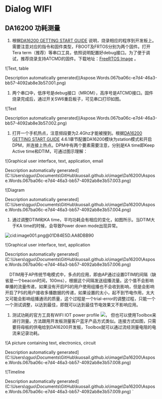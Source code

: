 ﻿---
sort: 3
---

# Dialog WIFI

## DA16200 功耗测量


1. 根据[DA16200 GETTING START GUIDE](https://www.dialog-semiconductor.com/sites/default/files/2021-12/UM-WI-056-DA16200_DA16600_FreeRTOS_Getting_Started_Guide_Rev_1.1.pdf) 说明，烧录相应的程序到开发板上。需要注意对应的指令和固件类型，FBOOT及FRTOS分别为两个固件。打开Tera term（推荐）等串口工具，依照说明配置好debug接口。为了便于调试，推荐烧录支持ATCMD的固件。下载地址：[FreeRTOS Image](https://www.dialog-semiconductor.com/system/files/2021-12/DA16200_DA16600_IMG_FreeRTOS_Package_v3.2.2.0.zip) 。

![Text, table

Description automatically generated](Aspose.Words.067ba06c-e7d4-46a3-bb57-4092ab8e3b57.001.png)

1. 两个串口中，低序号是debug接口（MROM），高序号是ATCMD接口。固件烧录完成后，通过开关SW6重启板子，可见串口打印如图。

![Text

Description automatically generated](Aspose.Words.067ba06c-e7d4-46a3-bb57-4092ab8e3b57.002.png)

1. 打开一个手机热点，注意频段要为2.4Ghz才能被搜到。根据[DA16200 GETTING START GUIDE](https://www.dialog-semiconductor.com/sites/default/files/2021-12/UM-WI-056-DA16200_DA16600_FreeRTOS_Getting_Started_Guide_Rev_1.1.pdf) 4.6.1章节配置DA16200模块为station模式和开启DPM，并连接上热点。DPM中有两个要素需要注意，分别是KA time即Keep Active time和DTIM，可通过图示理解：

![Graphical user interface, text, application, email

Description automatically generated](C:\Users\qguo\Documents\GitHub\kuosail.github.io\image\Da16200\Aspose.Words.067ba06c-e7d4-46a3-bb57-4092ab8e3b57.003.png)

![Diagram

Description automatically generated](C:\Users\qguo\Documents\GitHub\kuosail.github.io\image\Da16200\Aspose.Words.067ba06c-e7d4-46a3-bb57-4092ab8e3b57.004.png)











1. 通过调整DTIM和KA time，平均功耗会有相应的变化，如图所示。当DTIM大于KA time的时候，会导致Power down mode出现异常。

![cid:image001.png@01D84E5D.AA8DBB90](C:\Users\qguo\Documents\GitHub\kuosail.github.io\image\Da16200\Aspose.Words.067ba06c-e7d4-46a3-bb57-4092ab8e3b57.005.png)

![Graphical user interface, text, application

Description automatically generated](C:\Users\qguo\Documents\GitHub\kuosail.github.io\image\Da16200\Aspose.Words.067ba06c-e7d4-46a3-bb57-4092ab8e3b57.006.png)

`  `DTIM用于AP传统节电模式中，多点的应用，即由AP通过设置DTIM的间隔（缺省是一个beacon时间，100ms），根据这个间隔发送组播流量。这个值不会影响单播的流量传递，如果没有开启PS的用户使用组播也不会收到影响，但是会影响开启了PS的用户接收多播数据的传递，如果设置的太小，起不到节电作用，太大又可能会影响组播通讯的质量，这个过程是一个trial-error的调整过程，只能一个一个测试调整，以达到最佳，即既可以达到最佳节电效果又不影响应用。



1. 测试功耗的官方工具有WIFI IOT power profile ![](Aspose.Words.067ba06c-e7d4-46a3-bb57-4092ab8e3b57.007.png)， 但也可以使用Toolbox来进行测量。方法跟用开发板测量客户蓝牙产品方式类似。连接方式如图，只需要将母板的供电给到DA16200开发板，Toolbox就可以通过流经测量电阻的电流来记录功耗。

![A picture containing text, electronics, circuit

Description automatically generated](C:\Users\qguo\Documents\GitHub\kuosail.github.io\image\Da16200\Aspose.Words.067ba06c-e7d4-46a3-bb57-4092ab8e3b57.008.png)

![Timeline

Description automatically generated](C:\Users\qguo\Documents\GitHub\kuosail.github.io\image\Da16200\Aspose.Words.067ba06c-e7d4-46a3-bb57-4092ab8e3b57.009.png)
`
